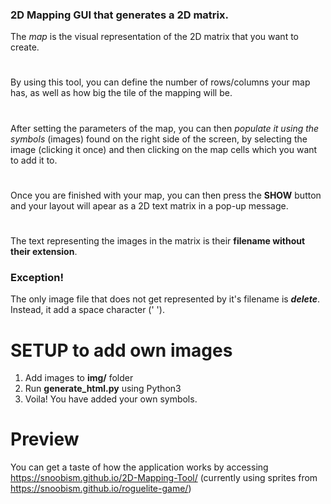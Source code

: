 ### 2D Mapping GUI that generates a 2D matrix. 
The *map* is the visual representation of the 2D matrix that you want to create.
#
By using this tool, you can define the number of rows/columns your map has, as well as how big the tile of the mapping will be. 
#
After setting the parameters of the map, you can then *populate it using the symbols* (images) found on the right side of the screen, by selecting the image (clicking it once) and then clicking on the map cells which you want to add it to. 
#
Once you are finished with your map, you can then press the **SHOW** button and your layout will apear as a 2D text matrix in a pop-up message.
#
The text representing the images in the matrix is their **filename without their extension**.
### Exception!
The only image file that does not get represented by it's filename is ***delete***. Instead, it add a space character (' ').
# SETUP to add own images
1) Add images to **img/** folder
2) Run **generate_html.py** using Python3 
3) Voila! You have added your own symbols.

# Preview
You can get a taste of how the application works by accessing https://snoobism.github.io/2D-Mapping-Tool/ (currently using sprites from https://snoobism.github.io/roguelite-game/)

